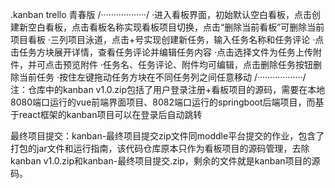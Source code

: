 .kanban
trello 青春版
/··················/
·进入看板界面，初始默认空白看板，点击创建新空白看板，点击看板名称实现看板项目切换，点击“删除当前看板”可删除当前项目看板
·三列项目泳道，点击+号实现创建新任务，输入任务名称和任务评论
·点击任务方块展开详情，查看任务评论并编辑任务内容
·点击选择文件为任务上传附件，并可点击预览附件
·任务名、任务评论、附件均可编辑，点击删除任务按钮删除当前任务
·按住左键拖动任务方块在不同任务列之间任意移动
/··················/
注：仓库中的kanban v1.0.zip包括了用户登录注册+看板项目的源码，需要在本地8080端口运行的vue前端界面项目、8082端口运行的springboot后端项目，而基于react框架的kanban项目可以在登录后自动跳转

最终项目提交：kanban-最终项目提交zip文件同moddle平台提交的作业，包含了打包的jar文件和运行指南，该代码仓库原本只作为看板项目的源码管理，去除kanban v1.0.zip和kanban-最终项目提交.zip，剩余的文件就是kanban项目的源码。
